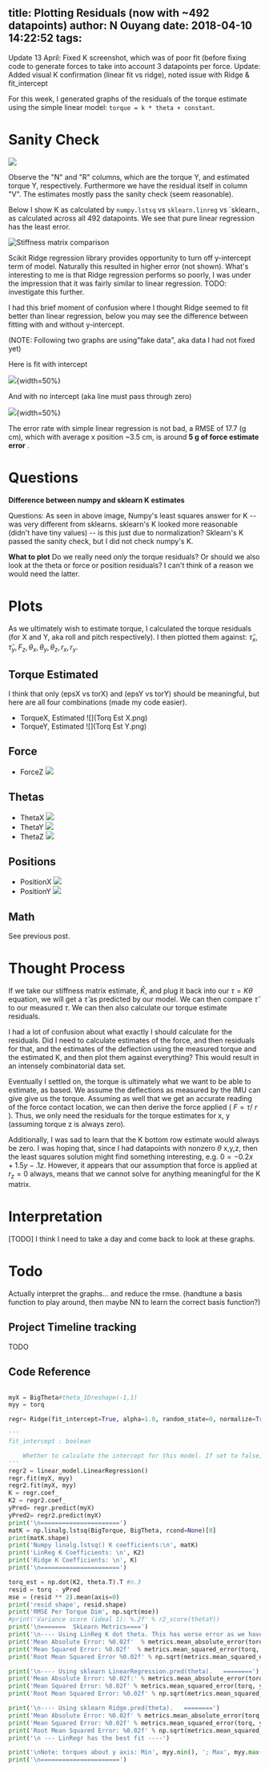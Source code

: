 title: Plotting Residuals (now with ~492 datapoints)
author: N Ouyang
date: 2018-04-10 14:22:52
tags:
---

Update 13 April: Fixed K screenshot, which was of poor fit (before fixing code to generate forces to take
into account 3 datapoints per force.
Update: Added visual K confirmation (linear fit vs ridge), noted issue with Ridge & fit_intercept 

For this week, I generated graphs of the residuals of the torque estimate using the simple linear model: `torque = k * theta + constant`.

# Sanity Check

![](full_data_csv.png)

Observe the "N" and "R" columns, which are the torque Y, and estimated torque
Y, respectively. Furthermore we have the residual itself in column "V". The
estimates mostly pass the sanity check (seem reasonable). 

Below I show K as calculated by `numpy.lstsq` vs `sklearn.linreg` vs `sklearn., as calculated across all 492 datapoints. We see that pure linear regression has the least error.

![Stiffness matrix comparison](K_linreg_numpy_ridge_comparison.png)

Scikit Ridge regression library provides opportunity to turn off y-intercept term of model. Naturally this resulted in higher error (not shown). What's interesting to me is that Ridge regression performs so poorly, I was under the impression that it was fairly similar to linear regression. TODO: investigate this further.

I had this brief moment of confusion where I thought Ridge seemed to fit better than linear regression, below you may see the difference between fitting with and without y-intercept.  

(NOTE: Following two graphs are using"fake data", aka data I had not fixed yet)

Here is fit with intercept 

![]( FAKEDATA_with_intercept.jpg){width=50%}

And with no intercept (aka line must pass through zero)

![]( FAKEDATA_no_intercept.jpg){width=50%}


The error rate with simple linear regression is not bad, a RMSE of 17.7 (g cm), which with average x position ~3.5 cm, is around **5 g of force estimate error** .


# Questions

**Difference between numpy and sklearn K estimates**

Questions: As seen in above image, Numpy's least squares answer for K -- was very different from sklearns.  sklearn's K looked more reasonable (didn't have tiny values) -- is this just due to normalization? Sklearn's K passed the sanity check, but I did not check numpy's K.  


**What to plot**
Do we really need *only* the torque residuals? Or should we also look at the theta or force or position residuals? I can't think of a reason we would need the latter.


# Plots

As we ultimately wish to estimate torque, I calculated the torque residuals (for X and Y, aka roll and pitch respectively). I then plotted them against: $\hat{\tau}_x, \hat{\tau}_y, F_z, \theta_x, \theta_y, \theta_z, r_x, r_y$.

## Torque Estimated

I think that only (epsX vs torX) and (epsY vs torY) should be meaningful, but here are all four combinations (made my code easier).

* TorqueX, Estimated 
    ![](Torq Est X.png)
* TorqueY, Estimated
    ![](Torq Est Y.png)

## Force

* ForceZ 
    ![](ForceZ.png) 

## Thetas 

* ThetaX
    ![](ThetaX.png) 
* ThetaY
    ![](ThetaY.png)
* ThetaZ
    ![](ThetaZ.png)

## Positions 

* PositionX 
    ![](PositionX.png)
* PositionY
    ![](PositionY.png)

## Math 

See previous post.

# Thought Process 

If we take our stiffness matrix estimate, $\hat{K}$, and plug it back into our $\tau = K \theta$ equation, we will get a $\hat{\tau}$ as predicted by our model. We can then compare $\hat{\tau}$ to our measured $\tau$. We can then also calculate our torque estimate residuals.  

I had a lot of confusion about what exactly I should calculate for the residuals. Did I need to calculate estimates of the force, and then residuals for that, and the estimates of the deflection using the measured torque and the estimated K, and then plot them against everything? This would result in an intensely combinatorial data set.

Eventually I settled on, the torque is ultimately what we want to be able to estimate, as based.  We assume the deflections as measured by the IMU can give give us the torque. Assuming as well that we get an accurate reading of the force contact location, we can then derive the force applied ( $F = \tau /\ r$ ). Thus, we only need the residuals for the torque estimates for x, y (assuming torque z is always zero).

Additionally, I was sad to learn that the K bottom row estimate would always be zero. I was hoping that, since I had datapoints with nonzero $\theta$ x,y,z, then the least squares solution might find something interesting, e.g. $0 = -0.2x + 1.5y -.1z$.  However, it appears that our assumption that force is applied at $r_z = 0$ always, means that we cannot solve for anything meaningful for the K matrix.


# Interpretation

[TODO]  I think I need to take a day and come back to look at these graphs.
# Todo

Actually interpret the graphs... and reduce the rmse.
(handtune a basis function to play around, then maybe NN to learn the correct basis function?)

## Project Timeline tracking
TODO

## Code Reference

```python

myX = BigTheta#theta_1Dreshape(-1,1)
myy = torq 

regr= Ridge(fit_intercept=True, alpha=1.0, random_state=0, normalize=True)

'''
fit_intercept : boolean

    Whether to calculate the intercept for this model. If set to false, no intercept will be used in calculations (e.g. data is expected to be already centered).
'''
regr2 = linear_model.LinearRegression()
regr.fit(myX, myy)
regr2.fit(myX, myy)
K = regr.coef_
K2 = regr2.coef_ 
yPred= regr.predict(myX) 
yPred2= regr2.predict(myX) 
print('\n======================')
matK = np.linalg.lstsq(BigTorque, BigTheta, rcond=None)[0]
print(matK.shape)
print('Numpy linalg.lstsq() K coefficients:\n', matK)
print('LinReg K Coefficients: \n', K2)
print('Ridge K Coefficients: \n', K)
print('\n======================')

torq_est = np.dot(K2, theta.T).T #n.3
resid = torq - yPred
mse = (resid ** 2).mean(axis=0)
print('resid shape', resid.shape)
print('RMSE Per Torque Dim', np.sqrt(mse))
#print('Variance score (ideal 1): %.2f' % r2_score(thetaY))
print('\n=======  SkLearn Metrics====')
print('\n---- Using LinReg K dot theta. This has worse error as we have no intercept term. ===')
print('Mean Absolute Error: %0.02f'  % metrics.mean_absolute_error(torq, torq_est))
print('Mean Squared Error: %0.02f'  % metrics.mean_squared_error(torq, torq_est)  )
print('Root Mean Squared Error %0.02f' % np.sqrt(metrics.mean_squared_error(torq, torq_est)))

print('\n---- Using sklearn LinearRegression.pred(theta).   ========')
print('Mean Absolute Error: %0.02f:' % metrics.mean_absolute_error(torq, yPred2)),
print('Mean Squared Error: %0.02f' % metrics.mean_squared_error(torq, yPred2)  )
print('Root Mean Squared Error: %0.02f' % np.sqrt(metrics.mean_squared_error(torq, yPred2)))

print('\n---- Using sklearn Ridge.pred(theta).   ========')
print('Mean Absolute Error: %0.02f' % metrics.mean_absolute_error(torq, yPred))  
print('Mean Squared Error: %0.02f' % metrics.mean_squared_error(torq, yPred)  )
print('Root Mean Squared Error: %0.02f' % np.sqrt(metrics.mean_squared_error(torq, yPred)))
print('\n --- LinRegr has the best fit ----')

print('\nNote: torques about y axis: Min', myy.min(), '; Max', myy.max(), 'grams * cm')
print('\n======================')

```
